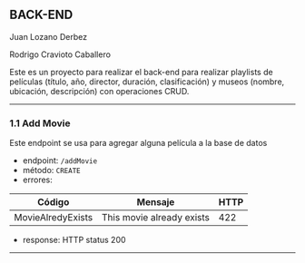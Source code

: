 ## BACK-END
Juan Lozano Derbez

Rodrigo Cravioto Caballero

Este es un proyecto para realizar el back-end para realizar playlists de películas (título, año, director, duración, clasificación) y museos (nombre, ubicación, descripción) con operaciones CRUD.

----

### 1.1 Add Movie

Este endpoint se usa para agregar alguna película a la base de datos
* endpoint: `/addMovie`
* método: `CREATE`
* errores: 

| Código | Mensaje | HTTP |
| ------------- | ------------- | ------------- |
| MovieAlredyExists | This movie already exists | 422 |

* response: HTTP status 200

----
